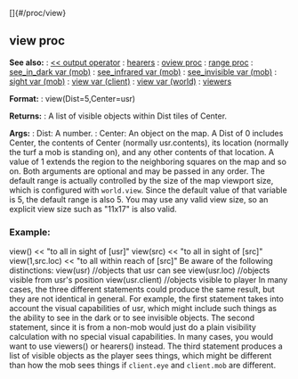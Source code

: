 []{#/proc/view}
  ## view proc
  **See also:**
  :   [\<\< output operator](ref/operator/%3c%3c/output)
  :   [hearers](ref/proc/hearers)
  :   [oview proc](ref/proc/oview)
  :   [range proc](ref/proc/range)
  :   [see_in_dark var (mob)](ref/mob/var/see_in_dark)
  :   [see_infrared var (mob)](ref/mob/var/see_infrared)
  :   [see_invisible var (mob)](ref/mob/var/see_invisible)
  :   [sight var (mob)](ref/mob/var/sight)
  :   [view var (client)](ref/client/var/view)
  :   [view var (world)](ref/world/var/view)
  :   [viewers](ref/proc/viewers)
  <!-- -->
  **Format:**
  :   view(Dist=5,Center=usr)
  <!-- -->
  **Returns:**
  :   A list of visible objects within Dist tiles of Center.
  <!-- -->
  **Args:**
  :   Dist: A number.
  :   Center: An object on the map.
  A Dist of 0 includes Center, the contents of Center (normally
  usr.contents), its location (normally the turf a mob is standing on),
  and any other contents of that location. A value of 1 extends the region
  to the neighboring squares on the map and so on. Both arguments are
  optional and may be passed in any order.
  The default range is actually controlled by the size of the map viewport
  size, which is configured with `world.view`. Since the default value of
  that variable is 5, the default range is also 5. You may use any valid
  view size, so an explicit view size such as \"11x17\" is also valid.
  ### Example:
  view() \<\< \"to all in sight of \[usr\]\" view(src) \<\< \"to all in
  sight of \[src\]\" view(1,src.loc) \<\< \"to all within reach of
  \[src\]\"
  Be aware of the following distinctions: view(usr) //objects that usr can
  see view(usr.loc) //objects visible from usr\'s position
  view(usr.client) //objects visible to player
  In many cases, the three different statements could produce the same
  result, but they are not identical in general. For example, the first
  statement takes into account the visual capabilities of usr, which might
  include such things as the ability to see in the dark or to see
  invisible objects.
  The second statement, since it is from a non-mob would just do a plain
  visibility calculation with no special visual capabilities. In many
  cases, you would want to use viewers() or hearers() instead.
  The third statement produces a list of visible objects as the player
  sees things, which might be different than how the mob sees things if
  `client.eye` and `client.mob` are different.
